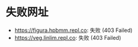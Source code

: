 # 失败网址
- https://figura.hpbmm.repl.co: 失败 (403
Failed)
- https://veg.linlim.repl.co: 失败 (403
Failed)
